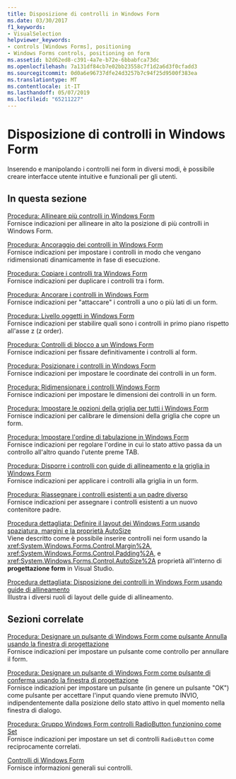 ```yaml
---
title: Disposizione di controlli in Windows Form
ms.date: 03/30/2017
f1_keywords:
- VisualSelection
helpviewer_keywords:
- controls [Windows Forms], positioning
- Windows Forms controls, positioning on form
ms.assetid: b2d62ed8-c391-4a7e-b72e-6bbabfca73dc
ms.openlocfilehash: 7a131df84cb7e02bb23558c7f1d2a6d3f0cfadd3
ms.sourcegitcommit: 0d0a6e96737dfe24d3257b7c94f25d9500f383ea
ms.translationtype: MT
ms.contentlocale: it-IT
ms.lasthandoff: 05/07/2019
ms.locfileid: "65211227"
---
```

# <a name="arranging-controls-on-windows-forms"></a>Disposizione di controlli in Windows Form
Inserendo e manipolando i controlli nei form in diversi modi, è possibile creare interfacce utente intuitive e funzionali per gli utenti.

## <a name="in-this-section"></a>In questa sezione
 [Procedura: Allineare più controlli in Windows Form](how-to-align-multiple-controls-on-windows-forms.md)\
 Fornisce indicazioni per allineare in alto la posizione di più controlli in Windows Form.

 [Procedura: Ancoraggio dei controlli in Windows Form](how-to-anchor-controls-on-windows-forms.md)\
 Fornisce indicazioni per impostare i controlli in modo che vengano ridimensionati dinamicamente in fase di esecuzione.

 [Procedura: Copiare i controlli tra Windows Form](how-to-copy-controls-between-windows-forms.md)\
 Fornisce indicazioni per duplicare i controlli tra i form.

 [Procedura: Ancorare i controlli in Windows Form](how-to-dock-controls-on-windows-forms.md)\
 Fornisce indicazioni per "attaccare" i controlli a uno o più lati di un form.

 [Procedura: Livello oggetti in Windows Form](how-to-layer-objects-on-windows-forms.md)\
 Fornisce indicazioni per stabilire quali sono i controlli in primo piano rispetto all'asse z (z order).

 [Procedura: Controlli di blocco a un Windows Form](how-to-lock-controls-to-windows-forms.md)\
 Fornisce indicazioni per fissare definitivamente i controlli al form.

 [Procedura: Posizionare i controlli in Windows Form](how-to-position-controls-on-windows-forms.md)\
 Fornisce indicazioni per impostare le coordinate dei controlli in un form.

 [Procedura: Ridimensionare i controlli Windows Form](how-to-resize-controls-on-windows-forms.md)\
 Fornisce indicazioni per impostare le dimensioni dei controlli in un form.

 [Procedura: Impostare le opzioni della griglia per tutti i Windows Form](how-to-set-grid-options-for-all-windows-forms.md)\
 Fornisce indicazioni per calibrare le dimensioni della griglia che copre un form.

 [Procedura: Impostare l'ordine di tabulazione in Windows Form](how-to-set-the-tab-order-on-windows-forms.md)\
 Fornisce indicazioni per regolare l'ordine in cui lo stato attivo passa da un controllo all'altro quando l'utente preme TAB.

 [Procedura: Disporre i controlli con guide di allineamento e la griglia in Windows Form](how-to-arrange-controls-with-snaplines-and-the-grid-in-windows-forms.md)\
 Fornisce indicazioni per applicare i controlli alla griglia in un form.

 [Procedura: Riassegnare i controlli esistenti a un padre diverso](how-to-reassign-existing-controls-to-a-different-parent.md)\
 Fornisce indicazioni per assegnare i controlli esistenti a un nuovo contenitore padre.

 [Procedura dettagliata: Definire il layout dei Windows Form usando spaziatura, margini e la proprietà AutoSize](windows-forms-controls-padding-autosize.md)\
 Viene descritto come è possibile inserire controlli nei form usando la <xref:System.Windows.Forms.Control.Margin%2A>, <xref:System.Windows.Forms.Control.Padding%2A>, e <xref:System.Windows.Forms.Control.AutoSize%2A> proprietà all'interno di **progettazione form** in Visual Studio.

 [Procedura dettagliata: Disposizione dei controlli in Windows Form usando guide di allineamento](walkthrough-arranging-controls-on-windows-forms-using-snaplines.md)\
 Illustra i diversi ruoli di layout delle guide di allineamento.

## <a name="related-sections"></a>Sezioni correlate
 [Procedura: Designare un pulsante di Windows Form come pulsante Annulla usando la finestra di progettazione](designate-a-wf-button-as-the-cancel-button-using-the-designer.md)\
 Fornisce indicazioni per impostare un pulsante come controllo per annullare il form.

 [Procedura: Designare un pulsante di Windows Form come pulsante di conferma usando la finestra di progettazione](designate-a-wf-button-as-the-accept-button-using-the-designer.md)\
 Fornisce indicazioni per impostare un pulsante (in genere un pulsante "OK") come pulsante per accettare l'input quando viene premuto INVIO, indipendentemente dalla posizione dello stato attivo in quel momento nella finestra di dialogo.

 [Procedura: Gruppo Windows Form controlli RadioButton funzionino come Set](how-to-group-windows-forms-radiobutton-controls-to-function-as-a-set.md)\
 Fornisce indicazioni per impostare un set di controlli `RadioButton` come reciprocamente correlati.

 [Controlli di Windows Form](index.md)\
 Fornisce informazioni generali sui controlli.
